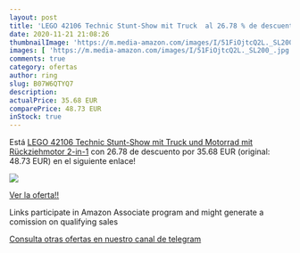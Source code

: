 ```yaml
---
layout: post
title: 'LEGO 42106 Technic Stunt-Show mit Truck  al 26.78 % de descuento'
date: 2020-11-21 21:08:26
thumbnailImage: 'https://m.media-amazon.com/images/I/51FiOjtcQ2L._SL200_.jpg'
images: [ 'https://m.media-amazon.com/images/I/51FiOjtcQ2L._SL200_.jpg' ]
comments: true
category: ofertas
author: ring
slug: B07W6QTYQ7
description:
actualPrice: 35.68 EUR
comparePrice: 48.73 EUR
inStock: true
---
```


Está [LEGO 42106 Technic Stunt-Show mit Truck und Motorrad mit Rückziehmotor 2-in-1](https://www.amazon.de/dp/B07W6QTYQ7/?tag=redken02-21) con 26.78 de descuento por 35.68 EUR (original: 48.73 EUR) en el siguiente enlace!

[![](https://m.media-amazon.com/images/I/51FiOjtcQ2L._SL200_.jpg)](https://www.amazon.de/dp/B07W6QTYQ7/?tag=redken02-21)

[Ver la oferta!!](https://www.amazon.de/dp/B07W6QTYQ7/?tag=redken02-21)

Links participate in Amazon Associate program and might generate a comission on qualifying sales

[Consulta otras ofertas en nuestro canal de telegram](https://t.me/s/ofertas25)
